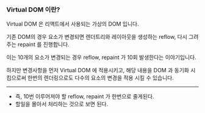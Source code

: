 ### Virtual DOM 이란?

Virtual DOM 은 리액트에서 사용되는 가상의 DOM 입니다.

기존 DOM의 경우 요소가 변경되면 렌더트리와 레이아웃을 생성하는 reflow, 다시 그려주는 repaint 를 진행합니다.

이는 10개의 요소가 변경되는 경우 reflow, repaint 가 10회 발생한다는 이야기입니다.

하지만 변경사항을 먼저 Virtual DOM 에 적용시키고, 해당 내용을 DOM 과 동기화 시킴으로써 한번의 렌더링으로도 다수의 요소의 변경을 적용 시킬 수 있습니다.

---

- 즉, 10번 이루어져야 할 reflow, repaint 가 한번으로 줄게된다.
- 할일을 몰아서 처리하는 것으로 보면 된다.
